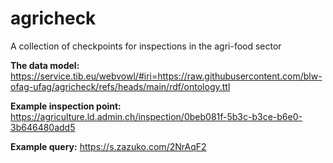 agricheck
=========

A collection of checkpoints for inspections in the agri-food sector

**The data model:** <https://service.tib.eu/webvowl/#iri=https://raw.githubusercontent.com/blw-ofag-ufag/agricheck/refs/heads/main/rdf/ontology.ttl>

**Example inspection point:** <https://agriculture.ld.admin.ch/inspection/0beb081f-5b3c-b3ce-b6e0-3b646480add5>

**Example query:** <https://s.zazuko.com/2NrAqF2>